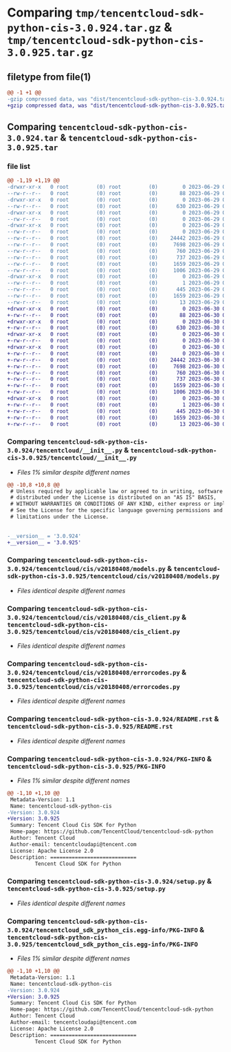 # Comparing `tmp/tencentcloud-sdk-python-cis-3.0.924.tar.gz` & `tmp/tencentcloud-sdk-python-cis-3.0.925.tar.gz`

## filetype from file(1)

```diff
@@ -1 +1 @@
-gzip compressed data, was "dist/tencentcloud-sdk-python-cis-3.0.924.tar", last modified: Thu Jun 29 00:26:58 2023, max compression
+gzip compressed data, was "dist/tencentcloud-sdk-python-cis-3.0.925.tar", last modified: Fri Jun 30 02:03:26 2023, max compression
```

## Comparing `tencentcloud-sdk-python-cis-3.0.924.tar` & `tencentcloud-sdk-python-cis-3.0.925.tar`

### file list

```diff
@@ -1,19 +1,19 @@
-drwxr-xr-x   0 root         (0) root         (0)        0 2023-06-29 00:26:58.000000 tencentcloud-sdk-python-cis-3.0.924/
--rw-r--r--   0 root         (0) root         (0)       88 2023-06-29 00:26:58.000000 tencentcloud-sdk-python-cis-3.0.924/setup.cfg
-drwxr-xr-x   0 root         (0) root         (0)        0 2023-06-29 00:26:58.000000 tencentcloud-sdk-python-cis-3.0.924/tencentcloud/
--rw-r--r--   0 root         (0) root         (0)      630 2023-06-29 00:26:58.000000 tencentcloud-sdk-python-cis-3.0.924/tencentcloud/__init__.py
-drwxr-xr-x   0 root         (0) root         (0)        0 2023-06-29 00:26:58.000000 tencentcloud-sdk-python-cis-3.0.924/tencentcloud/cis/
--rw-r--r--   0 root         (0) root         (0)        0 2023-06-29 00:26:58.000000 tencentcloud-sdk-python-cis-3.0.924/tencentcloud/cis/__init__.py
-drwxr-xr-x   0 root         (0) root         (0)        0 2023-06-29 00:26:58.000000 tencentcloud-sdk-python-cis-3.0.924/tencentcloud/cis/v20180408/
--rw-r--r--   0 root         (0) root         (0)        0 2023-06-29 00:26:58.000000 tencentcloud-sdk-python-cis-3.0.924/tencentcloud/cis/v20180408/__init__.py
--rw-r--r--   0 root         (0) root         (0)    24442 2023-06-29 00:26:58.000000 tencentcloud-sdk-python-cis-3.0.924/tencentcloud/cis/v20180408/models.py
--rw-r--r--   0 root         (0) root         (0)     7698 2023-06-29 00:26:58.000000 tencentcloud-sdk-python-cis-3.0.924/tencentcloud/cis/v20180408/cis_client.py
--rw-r--r--   0 root         (0) root         (0)      760 2023-06-29 00:26:58.000000 tencentcloud-sdk-python-cis-3.0.924/tencentcloud/cis/v20180408/errorcodes.py
--rw-r--r--   0 root         (0) root         (0)      737 2023-06-29 00:26:58.000000 tencentcloud-sdk-python-cis-3.0.924/README.rst
--rw-r--r--   0 root         (0) root         (0)     1659 2023-06-29 00:26:58.000000 tencentcloud-sdk-python-cis-3.0.924/PKG-INFO
--rw-r--r--   0 root         (0) root         (0)     1006 2023-06-29 00:26:58.000000 tencentcloud-sdk-python-cis-3.0.924/setup.py
-drwxr-xr-x   0 root         (0) root         (0)        0 2023-06-29 00:26:58.000000 tencentcloud-sdk-python-cis-3.0.924/tencentcloud_sdk_python_cis.egg-info/
--rw-r--r--   0 root         (0) root         (0)        1 2023-06-29 00:26:58.000000 tencentcloud-sdk-python-cis-3.0.924/tencentcloud_sdk_python_cis.egg-info/dependency_links.txt
--rw-r--r--   0 root         (0) root         (0)      445 2023-06-29 00:26:58.000000 tencentcloud-sdk-python-cis-3.0.924/tencentcloud_sdk_python_cis.egg-info/SOURCES.txt
--rw-r--r--   0 root         (0) root         (0)     1659 2023-06-29 00:26:58.000000 tencentcloud-sdk-python-cis-3.0.924/tencentcloud_sdk_python_cis.egg-info/PKG-INFO
--rw-r--r--   0 root         (0) root         (0)       13 2023-06-29 00:26:58.000000 tencentcloud-sdk-python-cis-3.0.924/tencentcloud_sdk_python_cis.egg-info/top_level.txt
+drwxr-xr-x   0 root         (0) root         (0)        0 2023-06-30 02:03:26.000000 tencentcloud-sdk-python-cis-3.0.925/
+-rw-r--r--   0 root         (0) root         (0)       88 2023-06-30 02:03:26.000000 tencentcloud-sdk-python-cis-3.0.925/setup.cfg
+drwxr-xr-x   0 root         (0) root         (0)        0 2023-06-30 02:03:26.000000 tencentcloud-sdk-python-cis-3.0.925/tencentcloud/
+-rw-r--r--   0 root         (0) root         (0)      630 2023-06-30 02:03:26.000000 tencentcloud-sdk-python-cis-3.0.925/tencentcloud/__init__.py
+drwxr-xr-x   0 root         (0) root         (0)        0 2023-06-30 02:03:26.000000 tencentcloud-sdk-python-cis-3.0.925/tencentcloud/cis/
+-rw-r--r--   0 root         (0) root         (0)        0 2023-06-30 02:03:26.000000 tencentcloud-sdk-python-cis-3.0.925/tencentcloud/cis/__init__.py
+drwxr-xr-x   0 root         (0) root         (0)        0 2023-06-30 02:03:26.000000 tencentcloud-sdk-python-cis-3.0.925/tencentcloud/cis/v20180408/
+-rw-r--r--   0 root         (0) root         (0)        0 2023-06-30 02:03:26.000000 tencentcloud-sdk-python-cis-3.0.925/tencentcloud/cis/v20180408/__init__.py
+-rw-r--r--   0 root         (0) root         (0)    24442 2023-06-30 02:03:26.000000 tencentcloud-sdk-python-cis-3.0.925/tencentcloud/cis/v20180408/models.py
+-rw-r--r--   0 root         (0) root         (0)     7698 2023-06-30 02:03:26.000000 tencentcloud-sdk-python-cis-3.0.925/tencentcloud/cis/v20180408/cis_client.py
+-rw-r--r--   0 root         (0) root         (0)      760 2023-06-30 02:03:26.000000 tencentcloud-sdk-python-cis-3.0.925/tencentcloud/cis/v20180408/errorcodes.py
+-rw-r--r--   0 root         (0) root         (0)      737 2023-06-30 02:03:26.000000 tencentcloud-sdk-python-cis-3.0.925/README.rst
+-rw-r--r--   0 root         (0) root         (0)     1659 2023-06-30 02:03:26.000000 tencentcloud-sdk-python-cis-3.0.925/PKG-INFO
+-rw-r--r--   0 root         (0) root         (0)     1006 2023-06-30 02:03:26.000000 tencentcloud-sdk-python-cis-3.0.925/setup.py
+drwxr-xr-x   0 root         (0) root         (0)        0 2023-06-30 02:03:26.000000 tencentcloud-sdk-python-cis-3.0.925/tencentcloud_sdk_python_cis.egg-info/
+-rw-r--r--   0 root         (0) root         (0)        1 2023-06-30 02:03:26.000000 tencentcloud-sdk-python-cis-3.0.925/tencentcloud_sdk_python_cis.egg-info/dependency_links.txt
+-rw-r--r--   0 root         (0) root         (0)      445 2023-06-30 02:03:26.000000 tencentcloud-sdk-python-cis-3.0.925/tencentcloud_sdk_python_cis.egg-info/SOURCES.txt
+-rw-r--r--   0 root         (0) root         (0)     1659 2023-06-30 02:03:26.000000 tencentcloud-sdk-python-cis-3.0.925/tencentcloud_sdk_python_cis.egg-info/PKG-INFO
+-rw-r--r--   0 root         (0) root         (0)       13 2023-06-30 02:03:26.000000 tencentcloud-sdk-python-cis-3.0.925/tencentcloud_sdk_python_cis.egg-info/top_level.txt
```

### Comparing `tencentcloud-sdk-python-cis-3.0.924/tencentcloud/__init__.py` & `tencentcloud-sdk-python-cis-3.0.925/tencentcloud/__init__.py`

 * *Files 1% similar despite different names*

```diff
@@ -10,8 +10,8 @@
 # Unless required by applicable law or agreed to in writing, software
 # distributed under the License is distributed on an "AS IS" BASIS,
 # WITHOUT WARRANTIES OR CONDITIONS OF ANY KIND, either express or implied.
 # See the License for the specific language governing permissions and
 # limitations under the License.
 
 
-__version__ = '3.0.924'
+__version__ = '3.0.925'
```

### Comparing `tencentcloud-sdk-python-cis-3.0.924/tencentcloud/cis/v20180408/models.py` & `tencentcloud-sdk-python-cis-3.0.925/tencentcloud/cis/v20180408/models.py`

 * *Files identical despite different names*

### Comparing `tencentcloud-sdk-python-cis-3.0.924/tencentcloud/cis/v20180408/cis_client.py` & `tencentcloud-sdk-python-cis-3.0.925/tencentcloud/cis/v20180408/cis_client.py`

 * *Files identical despite different names*

### Comparing `tencentcloud-sdk-python-cis-3.0.924/tencentcloud/cis/v20180408/errorcodes.py` & `tencentcloud-sdk-python-cis-3.0.925/tencentcloud/cis/v20180408/errorcodes.py`

 * *Files identical despite different names*

### Comparing `tencentcloud-sdk-python-cis-3.0.924/README.rst` & `tencentcloud-sdk-python-cis-3.0.925/README.rst`

 * *Files identical despite different names*

### Comparing `tencentcloud-sdk-python-cis-3.0.924/PKG-INFO` & `tencentcloud-sdk-python-cis-3.0.925/PKG-INFO`

 * *Files 1% similar despite different names*

```diff
@@ -1,10 +1,10 @@
 Metadata-Version: 1.1
 Name: tencentcloud-sdk-python-cis
-Version: 3.0.924
+Version: 3.0.925
 Summary: Tencent Cloud Cis SDK for Python
 Home-page: https://github.com/TencentCloud/tencentcloud-sdk-python
 Author: Tencent Cloud
 Author-email: tencentcloudapi@tencent.com
 License: Apache License 2.0
 Description: ============================
         Tencent Cloud SDK for Python
```

### Comparing `tencentcloud-sdk-python-cis-3.0.924/setup.py` & `tencentcloud-sdk-python-cis-3.0.925/setup.py`

 * *Files identical despite different names*

### Comparing `tencentcloud-sdk-python-cis-3.0.924/tencentcloud_sdk_python_cis.egg-info/PKG-INFO` & `tencentcloud-sdk-python-cis-3.0.925/tencentcloud_sdk_python_cis.egg-info/PKG-INFO`

 * *Files 1% similar despite different names*

```diff
@@ -1,10 +1,10 @@
 Metadata-Version: 1.1
 Name: tencentcloud-sdk-python-cis
-Version: 3.0.924
+Version: 3.0.925
 Summary: Tencent Cloud Cis SDK for Python
 Home-page: https://github.com/TencentCloud/tencentcloud-sdk-python
 Author: Tencent Cloud
 Author-email: tencentcloudapi@tencent.com
 License: Apache License 2.0
 Description: ============================
         Tencent Cloud SDK for Python
```

